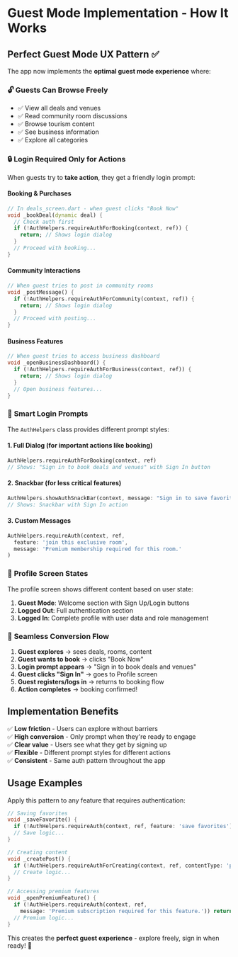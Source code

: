 # Guest Mode Implementation - How It Works

## **Perfect Guest Mode UX Pattern** ✅

The app now implements the **optimal guest mode experience** where:

### 🔓 **Guests Can Browse Freely**
- ✅ View all deals and venues
- ✅ Read community room discussions  
- ✅ Browse tourism content
- ✅ See business information
- ✅ Explore all categories

### 🔒 **Login Required Only for Actions**
When guests try to **take action**, they get a friendly login prompt:

#### **Booking & Purchases**
```dart
// In deals_screen.dart - when guest clicks "Book Now"
void _bookDeal(dynamic deal) {
  // Check auth first
  if (!AuthHelpers.requireAuthForBooking(context, ref)) {
    return; // Shows login dialog
  }
  // Proceed with booking...
}
```

#### **Community Interactions** 
```dart
// When guest tries to post in community rooms
void _postMessage() {
  if (!AuthHelpers.requireAuthForCommunity(context, ref)) {
    return; // Shows login dialog
  }
  // Proceed with posting...
}
```

#### **Business Features**
```dart
// When guest tries to access business dashboard
void _openBusinessDashboard() {
  if (!AuthHelpers.requireAuthForBusiness(context, ref)) {
    return; // Shows login dialog
  }
  // Open business features...
}
```

### 🎯 **Smart Login Prompts**

The `AuthHelpers` class provides different prompt styles:

#### **1. Full Dialog (for important actions like booking)**
```dart
AuthHelpers.requireAuthForBooking(context, ref)
// Shows: "Sign in to book deals and venues" with Sign In button
```

#### **2. Snackbar (for less critical features)**
```dart
AuthHelpers.showAuthSnackBar(context, message: "Sign in to save favorites")
// Shows: Snackbar with Sign In action
```

#### **3. Custom Messages**
```dart
AuthHelpers.requireAuth(context, ref, 
  feature: 'join this exclusive room',
  message: 'Premium membership required for this room.'
)
```

### 📱 **Profile Screen States**

The profile screen shows different content based on user state:

1. **Guest Mode**: Welcome section with Sign Up/Login buttons
2. **Logged Out**: Full authentication section  
3. **Logged In**: Complete profile with user data and role management

### 🔄 **Seamless Conversion Flow**

1. **Guest explores** → sees deals, rooms, content
2. **Guest wants to book** → clicks "Book Now"
3. **Login prompt appears** → "Sign in to book deals and venues"
4. **Guest clicks "Sign In"** → goes to Profile screen
5. **Guest registers/logs in** → returns to booking flow
6. **Action completes** → booking confirmed!

## **Implementation Benefits**

✅ **Low friction** - Users can explore without barriers  
✅ **High conversion** - Only prompt when they're ready to engage  
✅ **Clear value** - Users see what they get by signing up  
✅ **Flexible** - Different prompt styles for different actions  
✅ **Consistent** - Same auth pattern throughout the app  

## **Usage Examples**

Apply this pattern to any feature that requires authentication:

```dart
// Saving favorites
void _saveFavorite() {
  if (!AuthHelpers.requireAuth(context, ref, feature: 'save favorites')) return;
  // Save logic...
}

// Creating content
void _createPost() {
  if (!AuthHelpers.requireAuthForCreating(context, ref, contentType: 'posts')) return;
  // Create logic...
}

// Accessing premium features
void _openPremiumFeature() {
  if (!AuthHelpers.requireAuth(context, ref, 
    message: 'Premium subscription required for this feature.')) return;
  // Premium logic...
}
```

This creates the **perfect guest experience** - explore freely, sign in when ready! 🎉